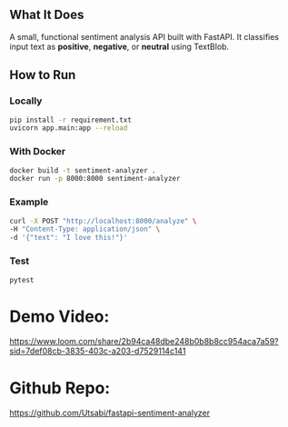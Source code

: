 ## What It Does
A small, functional sentiment analysis API built with FastAPI. It classifies input text as **positive**, **negative**, or **neutral** using TextBlob.

##  How to Run

### Locally
```bash
pip install -r requirement.txt
uvicorn app.main:app --reload
```

### With Docker
```bash
docker build -t sentiment-analyzer .
docker run -p 8000:8000 sentiment-analyzer
```
### Example
```bash
curl -X POST "http://localhost:8000/analyze" \
-H "Content-Type: application/json" \
-d '{"text": "I love this!"}'
```

### Test
```bash
pytest
```

# Demo Video:
https://www.loom.com/share/2b94ca48dbe248b0b8b8cc954aca7a59?sid=7def08cb-3835-403c-a203-d7529114c141
# Github Repo:
https://github.com/Utsabi/fastapi-sentiment-analyzer


